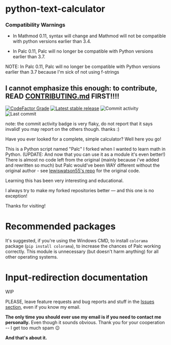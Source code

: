# python-text-calculator

### Compatibility Warnings

- In Mathmod 0.11, syntax will change and Mathmod will not be compatible with python versions earlier than 3.4.

- In Palc 0.11, Palc will no longer be compatible with Python versions earlier than 3.7.

NOTE: In Palc 0.11, Palc will no longer be compatible with Python versions earlier than 3.7 because I'm sick of not using f-strings

## I cannot emphasize this enough: to contribute, READ [CONTRIBUTING.md](CONTRIBUTING.md) FIRST!!!!

[![CodeFactor Grade](https://www.codefactor.io/repository/github/thetechrobo/python-text-calculator/badge/master)](https://www.codefactor.io/repository/github/thetechrobo/python-text-calculator/overview/master)
[![Latest stable release](https://img.shields.io/github/v/release/TheTechRobo/python-text-calculator?label=latest%20stable%20release)](https://github.com/thetechrobo/python-text-calculator/releases)
![Commit activity](https://img.shields.io/github/commit-activity/m/thetechrobo/python-text-calculator?label=commit%20activity%20this%20month)
![Last commit](https://img.shields.io/github/last-commit/thetechrobo/python-text-calculator)

note: the commit activity badge is very flaky, do not report that it says invalid! you may report on the others though. thanks :) 

Have you ever looked for a complete, simple calculator? Well here you go!

This is a Python script named "Palc" I forked when I wanted to learn math in Python. (UPDATE: And now that you can use it as a module it's even better!) There is almost no code left from the original (mainly because i've added and rewritten so much) but Palc would've been WAY different without the original author - see [lewiswatson55's repo](https://github.com/lewiswatson55/Python_Text_Calculator/) for the original code.

Learning this has been very interesting and educational. 

I always try to make my forked repositories better — and this one is no exception!  

Thanks for visiting!

# Recommended packages
It's suggested, if you're using the Windows CMD, to install `colorama` package (`pip install colorama`), to increase the chances of Palc working correctly. This module is unnecessary (but doesn't harm anything) for all other operating systems. 

# Input-redirection documentation
WIP

PLEASE, leave feature requests and bug reports and stuff in the [Issues section](https://github.com/thetechrobo/python-text-calculator/issues), even if you know my email.

**The only time you should ever use my email is if you need to contact me personally.** Even though it sounds obvious. Thank you for your cooperation -- I get too much spam :wink:

**And that's about it.**
